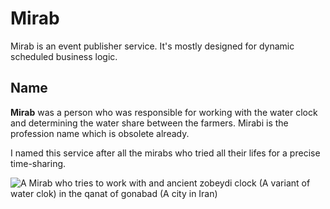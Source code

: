 # Mirab

Mirab is an event publisher service.
It's mostly designed for dynamic scheduled business logic.

## Name

**Mirab** was a person who was responsible for working with the water clock and determining the water share between the farmers.
Mirabi is the profession name which is obsolete already.

I named this service after all the mirabs who tried all their lifes for a precise time-sharing.

![A Mirab who tries to work with and ancient zobeydi clock (A variant of water clok) in the qanat of gonabad (A city in Iran)](https://upload.wikimedia.org/wikipedia/commons/thumb/7/75/%D9%85%DB%8C%D8%B1%D8%A2%D8%A8.JPG/640px-%D9%85%DB%8C%D8%B1%D8%A2%D8%A8.JPG)
